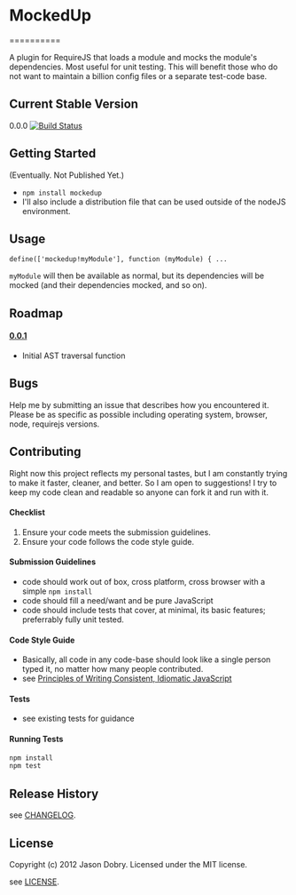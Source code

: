 # MockedUp
==========

A plugin for RequireJS that loads a module and mocks the module's dependencies. Most useful for unit testing. This will benefit those who do not want to maintain a billion config files or a separate test-code base.

## Current Stable Version
0.0.0   [![Build Status](https://secure.travis-ci.org/jmdobry/MockedUp.png)](http://travis-ci.org/jmdobry/MockedUp)

## Getting Started

(Eventually. Not Published Yet.)
* `npm install mockedup`
* I'll also include a distribution file that can be used outside of the nodeJS environment.

## Usage

`define(['mockedup!myModule'], function (myModule) { ...`

`myModule` will then be available as normal, but its dependencies will be mocked (and their dependencies mocked, and so on). 

## Roadmap

#### [0.0.1](https://github.com/jmdobry/MockedUp/issues?milestone=1)
* Initial AST traversal function

## Bugs

Help me by submitting an issue that describes how you encountered it. Please be as specific as possible including operating system, browser, node, requirejs versions.

## Contributing

Right now this project reflects my personal tastes, but I am constantly trying to make it faster, cleaner, and better. So I am open to suggestions! I try to keep my code clean and readable so anyone can fork it and run with it.

#### Checklist

1. Ensure your code meets the submission guidelines.
2. Ensure your code follows the code style guide.

#### Submission Guidelines

* code should work out of box, cross platform, cross browser with a simple `npm install`
* code should fill a need/want and be pure JavaScript
* code should include tests that cover, at minimal, its basic features; preferrably fully unit tested.

#### Code Style Guide

* Basically, all code in any code-base should look like a single person typed it, no matter how many people contributed.
* see [Principles of Writing Consistent, Idiomatic JavaScript](https://github.com/jmdobry/idiomatic.js)

#### Tests

* see existing tests for guidance

#### Running Tests
```bash
npm install
npm test
```

## Release History

see [CHANGELOG](/jmdobry/MockedUp/blob/master/CHANGELOG.md).

## License
Copyright (c) 2012 Jason Dobry.
Licensed under the MIT license.

see [LICENSE](/jmdobry/MockedUp/blob/master/LICENSE-MIT.md).